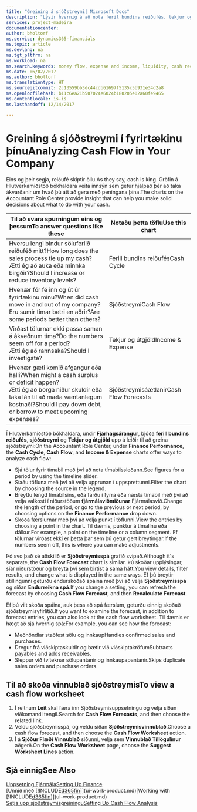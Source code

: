 ```yaml
---
title: "Greining á sjóðstreymi| Microsoft Docs"
description: "Lýsir hvernig á að nota feril bundins reiðufés, tekjur og útgjöld, sjóðstreymi og sjóðstreymisspá myndrit til að greina fortíð og framtíð streymi peninga inn og út úr fyrirtækinu þínu."
services: project-madeira
documentationcenter: 
author: bholtorf
ms.service: dynamics365-financials
ms.topic: article
ms.devlang: na
ms.tgt_pltfrm: na
ms.workload: na
ms.search.keywords: money flow, expense and income, liquidity, cash receipts minus cash payments, Cartera
ms.date: 06/02/2017
ms.author: bholtorf
ms.translationtype: HT
ms.sourcegitcommit: 2c13559bb3dc44cdb61697f5135c5b931e34d2a8
ms.openlocfilehash: b11c6ea21b507024e6024b180205e02a60fe9465
ms.contentlocale: is-is
ms.lasthandoff: 12/14/2017

---
```

# <a name="analyzing-cash-flow-in-your-company"></a><span data-ttu-id="7727c-103">Greining á sjóðstreymi í fyrirtækinu þínu</span><span class="sxs-lookup"><span data-stu-id="7727c-103">Analyzing Cash Flow in Your Company</span></span>
<span data-ttu-id="7727c-104">Eins og þeir segja, reiðufé skiptir öllu.</span><span class="sxs-lookup"><span data-stu-id="7727c-104">As they say, cash is king.</span></span> <span data-ttu-id="7727c-105">Gröfin á Hlutverkamiðstöð bókhaldara veita innsýn sem getur hjálpað þér að taka ákvarðanir um hvað þú átt að gera með peningana þína.</span><span class="sxs-lookup"><span data-stu-id="7727c-105">The charts on the Accountant Role Center provide insight that can help you make solid decisions about what to do with your cash.</span></span>  

| <span data-ttu-id="7727c-106">Til að svara spurningum eins og þessum</span><span class="sxs-lookup"><span data-stu-id="7727c-106">To answer questions like these</span></span> | <span data-ttu-id="7727c-107">Notaðu þetta töflu</span><span class="sxs-lookup"><span data-stu-id="7727c-107">Use this chart</span></span> |
| --- | --- |
| <span data-ttu-id="7727c-108">Hversu lengi bindur söluferlið reiðuféð mitt?</span><span class="sxs-lookup"><span data-stu-id="7727c-108">How long does the sales process tie up my cash?</span></span></br> <span data-ttu-id="7727c-109">Ætti ég að auka eða minnka birgðir?</span><span class="sxs-lookup"><span data-stu-id="7727c-109">Should I increase or reduce inventory levels?</span></span> |<span data-ttu-id="7727c-110">Ferill bundins reiðufés</span><span class="sxs-lookup"><span data-stu-id="7727c-110">Cash Cycle</span></span> |
| <span data-ttu-id="7727c-111">Hvenær fór fé inn og út úr fyrirtækinu mínu?</span><span class="sxs-lookup"><span data-stu-id="7727c-111">When did cash move in and out of my company?</span></span></br> <span data-ttu-id="7727c-112">Eru sumir tímar betri en aðrir?</span><span class="sxs-lookup"><span data-stu-id="7727c-112">Are some periods better than others?</span></span> |<span data-ttu-id="7727c-113">Sjóðstreymi</span><span class="sxs-lookup"><span data-stu-id="7727c-113">Cash Flow</span></span> |
| <span data-ttu-id="7727c-114">Virðast tölurnar ekki passa saman á ákveðnum tíma?</span><span class="sxs-lookup"><span data-stu-id="7727c-114">Do the numbers seem off for a period?</span></span></br> <span data-ttu-id="7727c-115">Ætti ég að rannsaka?</span><span class="sxs-lookup"><span data-stu-id="7727c-115">Should I investigate?</span></span> |<span data-ttu-id="7727c-116">Tekjur og útgjöld</span><span class="sxs-lookup"><span data-stu-id="7727c-116">Income & Expense</span></span> |
| <span data-ttu-id="7727c-117">Hvenær gæti komið afgangur eða halli?</span><span class="sxs-lookup"><span data-stu-id="7727c-117">When might a cash surplus or deficit happen?</span></span></br> <span data-ttu-id="7727c-118">Ætti ég að borga niður skuldir eða taka lán til að mæta væntanlegum kostnaði?</span><span class="sxs-lookup"><span data-stu-id="7727c-118">Should I pay down debt, or borrow to meet upcoming expenses?</span></span> |<span data-ttu-id="7727c-119">Sjóðstreymisáætlanir</span><span class="sxs-lookup"><span data-stu-id="7727c-119">Cash Flow Forecasts</span></span> |

<span data-ttu-id="7727c-120">Í Hlutverkamiðstöð bókhaldara, undir **Fjárhagsárangur**, bjóða **ferill bundins reiðufés**, **sjóðstreymi** og **Tekjur og útgjöld** upp á leiðir til að greina sjóðstreymi:</span><span class="sxs-lookup"><span data-stu-id="7727c-120">On the Accountant Role Center, under **Finance Performance**, the **Cash Cycle**, **Cash Flow**, and **Income & Expense** charts offer ways to analyze cash flow:</span></span>  

* <span data-ttu-id="7727c-121">Sjá tölur fyrir tímabil með því að nota tímabilssleðann.</span><span class="sxs-lookup"><span data-stu-id="7727c-121">See figures for a period by using the timeline slider.</span></span>  
* <span data-ttu-id="7727c-122">Síaðu töfluna með því að velja upprunan í uppsprettunni.</span><span class="sxs-lookup"><span data-stu-id="7727c-122">Filter the chart by choosing the source in the legend.</span></span>  
* <span data-ttu-id="7727c-123">Breyttu lengd tímabilsins, eða farðu í fyrra eða næsta tímabil með því að velja valkosti í niðurstöðum **fjármálaviðmiðunar** Fjármálasvið.</span><span class="sxs-lookup"><span data-stu-id="7727c-123">Change the length of the period, or go to the previous or next period, by choosing options on the **Finance Performance** drop down.</span></span>  
* <span data-ttu-id="7727c-124">Skoða færslurnar með því að velja punkt í töflunni.</span><span class="sxs-lookup"><span data-stu-id="7727c-124">View the entries by choosing a point in the chart.</span></span> <span data-ttu-id="7727c-125">Til dæmis, punktur á tímalínu eða dálkur.</span><span class="sxs-lookup"><span data-stu-id="7727c-125">For example, a point on the timeline or a column segment.</span></span> <span data-ttu-id="7727c-126">Ef tölurnar virðast ekki er þetta þar sem þú getur gert breytingar.</span><span class="sxs-lookup"><span data-stu-id="7727c-126">If the numbers seem off, this is where you can make adjustments.</span></span>  

<span data-ttu-id="7727c-127">Þó svo það sé aðskilið er **Sjóðstreymisspá** grafið svipað.</span><span class="sxs-lookup"><span data-stu-id="7727c-127">Although it's separate, the **Cash Flow Forecast** chart is similar.</span></span> <span data-ttu-id="7727c-128">Þú skoðar upplýsingar, síar niðurstöður og breyta því sem birtist á sama hátt.</span><span class="sxs-lookup"><span data-stu-id="7727c-128">You view details, filter results, and change what is displayed in the same ways.</span></span> <span data-ttu-id="7727c-129">Ef þú breytir stillingunni geturðu endurskoðað spáina með því að velja **Sjóðstreymisspá** og síðan **Endurreikna spá**.</span><span class="sxs-lookup"><span data-stu-id="7727c-129">If you change a setting, you can refresh the forecast by choosing **Cash Flow Forecast**, and then **Recalculate Forecast**.</span></span>

<span data-ttu-id="7727c-130">Ef þú vilt skoða spáina, auk þess að spá færslum, geturðu einnig skoðað sjóðstreymisyfirlitið.</span><span class="sxs-lookup"><span data-stu-id="7727c-130">If you want to examine the forecast, in addition to forecast entries, you can also look at the cash flow worksheet.</span></span> <span data-ttu-id="7727c-131">Til dæmis er hægt að sjá hvernig spá:</span><span class="sxs-lookup"><span data-stu-id="7727c-131">For example, you can see how the forecast:</span></span>

* <span data-ttu-id="7727c-132">Meðhöndlar staðfest sölu og innkaup</span><span class="sxs-lookup"><span data-stu-id="7727c-132">Handles confirmed sales and purchases.</span></span>  
* <span data-ttu-id="7727c-133">Dregur frá viðskiptaskuldir og bætir við viðskiptakröfum</span><span class="sxs-lookup"><span data-stu-id="7727c-133">Subtracts payables and adds receivables.</span></span>  
* <span data-ttu-id="7727c-134">Sleppur við tvíteknar sölupantanir og innkaupapantanir.</span><span class="sxs-lookup"><span data-stu-id="7727c-134">Skips duplicate sales orders and purchase orders.</span></span>  

## <a name="to-view-a-cash-flow-worksheet"></a><span data-ttu-id="7727c-135">Til að skoða vinnublað sjóðstreymis</span><span class="sxs-lookup"><span data-stu-id="7727c-135">To view a cash flow worksheet</span></span>
1. <span data-ttu-id="7727c-136">Í reitnum **Leit** skal færa inn Sjóðstreymisuppsetningu og velja síðan viðkomandi tengil.</span><span class="sxs-lookup"><span data-stu-id="7727c-136">Search for **Cash Flow Forecasts**, and then choose the related link.</span></span>  
2. <span data-ttu-id="7727c-137">Veldu sjóðstreymisspá, og veldu síðan **Sjóðstreymisvinnublað**.</span><span class="sxs-lookup"><span data-stu-id="7727c-137">Choose a cash flow forecast, and then choose the **Cash Flow Worksheet** action.</span></span>  
3. <span data-ttu-id="7727c-138">Í á **Sjóður Flæði Vinnublað** síðunni, velja sem **Vinnublað Tillögulínur** aðgerð.</span><span class="sxs-lookup"><span data-stu-id="7727c-138">On the **Cash Flow Worksheet** page, choose the **Suggest Worksheet Lines** action.</span></span>  

## <a name="see-also"></a><span data-ttu-id="7727c-139">Sjá einnig</span><span class="sxs-lookup"><span data-stu-id="7727c-139">See Also</span></span>
[<span data-ttu-id="7727c-140">Uppsetning Fjármála</span><span class="sxs-lookup"><span data-stu-id="7727c-140">Setting Up Finance</span></span>](finance-setup-finance.md)  
<span data-ttu-id="7727c-141">[Unnið með [!INCLUDE[d365fin](includes/d365fin_md.md)]](ui-work-product.md)</span><span class="sxs-lookup"><span data-stu-id="7727c-141">[Working with [!INCLUDE[d365fin](includes/d365fin_md.md)]](ui-work-product.md)</span></span>  
[<span data-ttu-id="7727c-142">Setja upp sjóðstreymisgreiningu</span><span class="sxs-lookup"><span data-stu-id="7727c-142">Setting Up Cash Flow Analysis</span></span>](finance-setup-cash-flow-analyses.md)  

